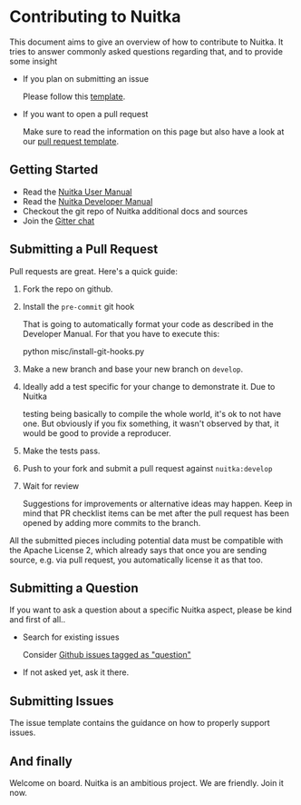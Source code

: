 # Contributing to Nuitka

This document aims to give an overview of how to contribute to Nuitka. It tries
to answer commonly asked questions regarding that, and to provide some insight

* If you plan on submitting an issue

  Please follow this [template](https://github.com/kayhayen/Nuitka/blob/develop/.github/ISSUE_TEMPLATE.md).

* If you want to open a pull request

  Make sure to read the information on this page but also have a look at our
  [pull request template](https://github.com/kayhayen/Nuitka/blob/develop/.github/PULL_REQUEST_TEMPLATE.md).

## Getting Started

* Read the [Nuitka User Manual](https://nuitka.net/doc/user-manual.html)
* Read the [Nuitka Developer Manual](https://nuitka.net/doc/developer-manual.html)
* Checkout the git repo of Nuitka additional docs and sources
* Join the [Gitter chat](https://gitter.im/Nuitka-chat/community)

## Submitting a Pull Request

Pull requests are great. Here's a quick guide:

1. Fork the repo on github.
2. Install the `pre-commit` git hook

   That is going to automatically format your code as described in the
   Developer Manual. For that you have to execute this:

   python misc/install-git-hooks.py

3. Make a new branch and base your new branch on `develop`.

4. Ideally add a test specific for your change to demonstrate it. Due to Nuitka

   testing being basically to compile the whole world, it's ok to not have one.
   But obviously if you fix something, it wasn't observed by that, it would be
   good to provide a reproducer.

5. Make the tests pass.

6. Push to your fork and submit a pull request against `nuitka:develop`

7. Wait for review

   Suggestions for improvements or alternative ideas may happen. Keep in mind that
   PR checklist items can be met after the pull request has been opened by adding
   more commits to the branch.

All the submitted pieces including potential data must be compatible with the
Apache License 2, which already says that once you are sending source, e.g.
via pull request, you automatically license it as that too.

## Submitting a Question

If you want to ask a question about a specific Nuitka aspect, please be kind
and first of all..

* Search for existing issues

  Consider [Github issues tagged as "question"](https://github.com/kayhayen/Nuitka/issues?q=label%3Aquestion)

* If not asked yet, ask it there.

## Submitting Issues

The issue template contains the guidance on how to properly support issues.

## And finally

Welcome on board. Nuitka is an ambitious project. We are friendly. Join it now.
